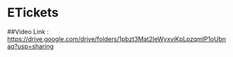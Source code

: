 # ETickets
##Video Link : https://drive.google.com/drive/folders/1pbzt3Mat2IeWyxviKpLpzqmIP1oUbnaq?usp=sharing

